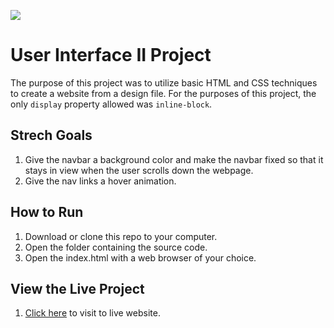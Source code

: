 <a href="https://lambdaschool.com/"><img src="https://course_report_production.s3.amazonaws.com/rich/rich_files/rich_files/4578/s300/untitled.png"></a>

# User Interface II Project
The purpose of this project was to utilize basic HTML and CSS techniques to create a website from a design file.
For the purposes of this project, the only `display` property allowed was `inline-block`.

## Strech Goals
1. Give the navbar a background color and make the navbar fixed so that it stays in view when the user scrolls down the webpage.
2. Give the nav links a hover animation.

## How to Run
1. Download or clone this repo to your computer.
2. Open the folder containing the source code.
3. Open the index.html with a web browser of your choice.

## View the Live Project
1. <a href="https://louismagdaleno.github.io/lambda-UI2-project-stretch/">Click here</a> to visit to live website.
